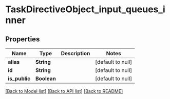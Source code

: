# TaskDirectiveObject_input_queues_inner
## Properties

| Name | Type | Description | Notes |
|------------ | ------------- | ------------- | -------------|
| **alias** | **String** |  | [default to null] |
| **id** | **String** |  | [default to null] |
| **is\_public** | **Boolean** |  | [default to null] |

[[Back to Model list]](../README.md#documentation-for-models) [[Back to API list]](../README.md#documentation-for-api-endpoints) [[Back to README]](../README.md)


